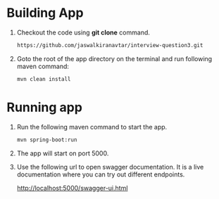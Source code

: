 # Building App
1. Checkout the code using **git clone** command.
    ```sh
    https://github.com/jaswalkiranavtar/interview-question3.git
    ```

2. Goto the root of the app directory on the terminal and run following maven command:
    ```sh
    mvn clean install
    ```


# Running app
1. Run the following maven command to start the app.
    ```sh
    mvn spring-boot:run
    ```
2. The app will start on port 5000.

3. Use the following url to open swagger documentation. It is a live documentation where you can try out different endpoints.

    [http://localhost:5000/swagger-ui.html](http://localhost:5000/swagger-ui.html)
    
